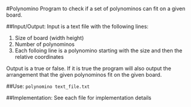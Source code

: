 #Polynomino
Program to check if a set of polynominos can fit on a given board.

##Input/Output:
Input is a text file with the following lines:
1. Size of board (width height)
2. Number of polynominos
3. Each folloing line is a polynomino starting with the size and then the relative coordinates

Output is a true or false.
If it is true the program will also output the arrangement that the given polynominos fit on the given board.

##Use:
` polynomino text_file.txt `

##Implementation:
See each file for implementation details
